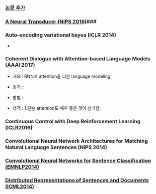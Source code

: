 ### [논문 추가](https://github.com/stanlee5/Note/new/master/papers) ###

### [A Neural Transducer (NIPS 2016)](https://github.com/stanlee5/Note/blob/master/papers/A%20Neural%20Transducer%20(NIPS%202016).md)###

### Auto-encoding variational bayes (ICLR 2014) ###
-
### Coherent Dialogue with Attention-based Language Models (AAAI 2017)
- 개요 : RNN에 attention을 더한 language modeling

- 동기 : 

- 방법 : 

- 생각 : 1.단순 attention도 매우 좋은 것이 신기함.

### Continuous Control with Deep Reinforcement Learning (ICLR2016)


### Convolutional Neural Network Architectures for Matching Natural Language Sentences (NIPS 2014)

### [Convolutional Neural Networks for Sentence Classification (EMNLP2014)](https://github.com/stanlee5/Note/blob/master/papers/Convolutional%20Neural%20Networks%20for%20Sentence%20Classification%20(EMNLP2014).md) ###

### [Distributed Representations of Sentences and Documents (ICML2014)](https://github.com/stanlee5/Note/blob/master/papers/Distributed%20Representations%20of%20Sentences%20and%20Documents%20(ICML2014).md) ###



